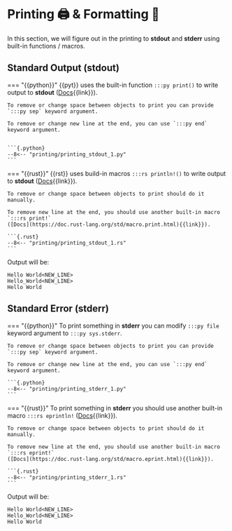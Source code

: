 # Printing 🖨 & Formatting 📝

In this section, we will figure out in the printing to **stdout** and **stderr** using built-in 
functions / macros.


## Standard Output (stdout)

=== "{{python}}"
    {{pyt}} uses the built-in function `:::py print()` to write output to **stdout**
    ([Docs](https://docs.python.org/3/library/functions.html#print){{link}}).

    To remove or change space between objects to print you can provide `:::py sep` keyword argument.

    To remove or change new line at the end, you can use `:::py end` keyword argument.


    ```{.python}
    --8<-- "printing/printing_stdout_1.py"
    ```

=== "{{rust}}"
    {{rst}} uses build-in macros `:::rs println!()` to write output to **stdout**
    ([Docs](https://doc.rust-lang.org/std/macro.println.html){{link}}).

    To remove or change space between objects to print should do it manually.

    To remove new line at the end, you should use another built-in macro `:::rs print!`
    ([Docs](https://doc.rust-lang.org/std/macro.print.html){{link}}).

    ```{.rust}
    --8<-- "printing/printing_stdout_1.rs"
    ```

Output will be: 
```{.commandline linenums="0"}
Hello World<NEW_LINE>
Hello_World<NEW_LINE>
Hello World
```


## Standard Error (stderr)

=== "{{python}}"
    To print something in **stderr** you can modify `:::py file` keyword argument to `:::py sys.stderr`.

    To remove or change space between objects to print you can provide `:::py sep` keyword argument.

    To remove or change new line at the end, you can use `:::py end` keyword argument.

    ```{.python}
    --8<-- "printing/printing_stderr_1.py"
    ```


=== "{{rust}}"
    To print something in **stderr** you should use another built-in macro `:::rs eprintln!`
    ([Docs](https://doc.rust-lang.org/std/macro.eprintln.html){{link}}).

    To remove or change space between objects to print should do it manually.

    To remove new line at the end, you should use another built-in macro `:::rs eprint!`
    ([Docs](https://doc.rust-lang.org/std/macro.eprint.html){{link}}).

    ```{.rust}
    --8<-- "printing/printing_stderr_1.rs"
    ```

Output will be: 
```{.commandline linenums="0"}
Hello World<NEW_LINE>
Hello_World<NEW_LINE>
Hello World
```
